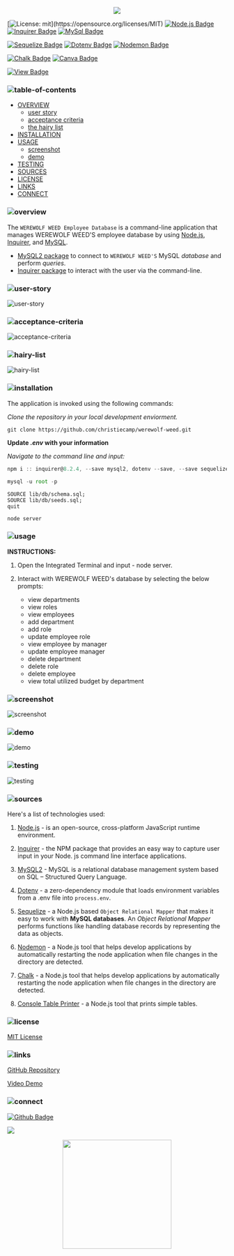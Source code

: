 <p align="center">
<img src="./swear-wolf/branding/logo.png"/>
</p>

[![License: mit](https://img.shields.io/badge/license-mit-green?)](https://opensource.org/licenses/MIT)
[![Node.js Badge](https://img.shields.io/badge/node-grey?logo=nodedotjs&logoColor=fff&style=flat)](https://nodejs.org/en)
[![Inquirer Badge](https://badge.fury.io/js/inquirer.svg)](http://badge.fury.io/js/inquirer)
[![MySql Badge](https://img.shields.io/badge/mysql-grey.svg?&logo=Mysql&logoColor=white)](https://www.mysql.com)

[![Sequelize Badge](https://img.shields.io/badge/sequelize-lightgrey.svg?&logo=Sequelize&logoColor=white)](https://canva.com)
[![Dotenv Badge](https://img.shields.io/badge/dotenv-lightgrey.svg?&logo=Dotenv&logoColor=white)](https://canva.com)
[![Nodemon Badge](https://img.shields.io/badge/nodemon-lightgrey.svg?&logo=Nodemon&logoColor=white)](https://www.npmjs.com/package/nodemon)

[![Chalk Badge](https://img.shields.io/badge/chalk-yellowgreen.svg?&logo=Chalk&logoColor=white)](https://www.npmjs.com/package/chalk)
[![Canva Badge](https://img.shields.io/badge/canva-green.svg?&logo=Canva&logoColor=white)](https://canva.com)

[![View Badge](https://img.shields.io/badge/view-darkmode-black.svg?&logo=Github&logoColor=white)](https://canva.com/) 


### ![table-of-contents](./swear-wolf/branding/toc.png)

  - [OVERVIEW](#overview)
    - [user story](#user-story)
    - [acceptance criteria](#acceptance-criteria)
    - [the hairy list](#hairy-list)
  - [INSTALLATION](#installation)
  - [USAGE](#usage)
    - [screenshot](#screenshot)
    - [demo](#demo)
  - [TESTING](#testing)
  - [SOURCES](#sources)
  - [LICENSE](#license)
  - [LINKS](#links)
  - [CONNECT](#connect)

### ![overview](./swear-wolf/branding/1.png)
The `WEREWOLF WEED Employee Database` is a command-line application that manages WEREWOLF WEED'S employee database by using [Node.js](https://nodejs.org/en), [Inquirer](https://www.npmjs.com/package/inquirer), and [MySQL](https://www.mysql.com).

* [MySQL2 package](https://www.npmjs.com/package/mysql2) to connect to `WEREWOLF WEED'S` MySQL *database* and perform *queries*.
* [Inquirer package](https://www.npmjs.com/package/inquirer/v/8.2.4) to interact with the user via the command-line.

### ![user-story](./swear-wolf/branding/9.png)
![user-story](./swear-wolf/branding/user-story.png)

### ![acceptance-criteria](./swear-wolf/branding/10.png)
![acceptance-criteria](./swear-wolf/branding/ac.png)

### ![hairy-list](./swear-wolf/branding/11.png)
![hairy-list](./swear-wolf/branding/hairy-list.png)


### ![installation](./swear-wolf/branding/2.png)

The application is invoked using the following commands:

*Clone the repository in your local development enviorment.*

```
git clone https://github.com/christiecamp/werewolf-weed.git
```

**Update *.env* with your information**

*Navigate to the command line and input:*

```javascript
npm i :: inquirer@8.2.4, --save mysql2, dotenv --save, --save sequelize, -g nodemon --save-dev, console-table-printer
```
```javascript
mysql -u root -p
```
```mysql
SOURCE lib/db/schema.sql;
SOURCE lib/db/seeds.sql;
quit
```
```javascript
node server
```

### ![usage](./swear-wolf/branding/3.png)

**INSTRUCTIONS:**

1. Open the Integrated Terminal and input - node server.

2. Interact with WEREWOLF WEED's database by selecting the below prompts:
      * view departments
      * view roles
      * view employees
      * add department
      * add role
      * update employee role
      * view employee by manager
      * update employee manager
      * delete department
      * delete role
      * delete employee
      * view total utilized budget by department


### ![screenshot](./swear-wolf/branding/12.png)
![screenshot](./swear-wolf/demos/ss.png)

### ![demo](./swear-wolf/branding/13.png)
![demo](./swear-wolf/demos/demo.gif)

### ![testing](./swear-wolf/branding/8.png)
![testing](./swear-wolf/demos/testing.png)

### ![sources](./swear-wolf/branding/4.png)

Here's a list of technologies used:

1. [Node.js](https://nodejs.org/en) - is an open-source, cross-platform JavaScript runtime environment.

2. [Inquirer](https://www.npmjs.com/package/inquirer/v/8.2.4) - the NPM package that provides an easy way to capture user input in your Node. js command line interface applications.

3. [MySQL2](https://www.npmjs.com/package/mysql2) - MySQL is a relational database management system based on SQL – Structured Query Language.

4. [Dotenv](https://www.npmjs.com/package/dotenv) - a zero-dependency module that loads environment variables from a .env file into `process.env`.

5. [Sequelize](https://sequelize.org/) - a Node.js based `Object Relational Mapper` that makes it easy to work with **MySQL databases**. An *Object Relational Mapper* performs functions like handling database records by representing the data as objects.

6. [Nodemon](https://www.npmjs.com/package/nodemon) - a Node.js tool that helps develop applications by automatically restarting the node application when file changes in the directory are detected.

7. [Chalk](https://www.npmjs.com/package/chalk) - a Node.js tool that helps develop applications by automatically restarting the node application when file changes in the directory are detected.

8. [Console Table Printer](https://www.npmjs.com/package/console-table-printer) - a Node.js tool that prints simple tables.

### ![license](./swear-wolf/branding/5.png)

[MIT License](./LICENSE)

### ![links](./swear-wolf/branding/6.png)

[GitHub Repository](https://github.com/christiecamp/werewolf-weed)

[Video Demo](https://drive.google.com/file/d/1-PaAt5Gt47rRBaM1NkJ70OeOQYEGAyDj/view?usp=sharing)

### ![connect](./swear-wolf/branding/7.png)

[![Github Badge](https://img.shields.io/badge/christiecamp-green.svg?&logo=Github&logoColor=white)](https://github.com/christiecamp/werewolf-weed)

<a href="mailto:christiecamphoto@gmail.com">
<img src="https://img.shields.io/badge/gmail-green.svg?&logo=Gmail&logoColor=white" />
</a>


<p align="center">
<a href="https://www.christiecamp.com"><img height= 250px src ="./swear-wolf/branding/footer.png"></a>
</p>